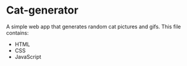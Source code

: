 # Cat-generator
A simple web app that generates random cat pictures and gifs.
 This file contains:
* HTML
* CSS
* JavaScript
